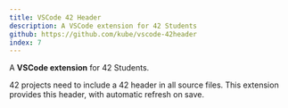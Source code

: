```yaml
---
title: VSCode 42 Header
description: A VSCode extension for 42 Students
github: https://github.com/kube/vscode-42header
index: 7
---
```


A **VSCode extension** for 42 Students.

42 projects need to include a 42 header in all source files.
This extension provides this header, with automatic refresh on save.
